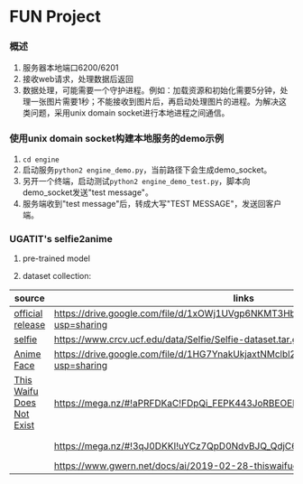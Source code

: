 # FUN Project

### 概述
1. 服务器本地端口6200/6201
2. 接收web请求，处理数据后返回
3. 数据处理，可能需要一个守护进程。例如：加载资源和初始化需要5分钟，处理一张图片需要1秒；不能接收到图片后，再启动处理图片的进程。为解决这类问题，采用unix domain socket进行本地进程之间通信。


### 使用unix domain socket构建本地服务的demo示例
1. `cd engine`
2. 启动服务`python2 engine_demo.py`，当前路径下会生成demo_socket。
3. 另开一个终端，启动测试`python2 engine_demo_test.py`，脚本向demo_socket发送"test message"。
4. 服务端收到"test message"后，转成大写"TEST MESSAGE"，发送回客户端。


### UGATIT's selfie2anime
1. pre-trained model



2. dataset collection:  

source|links|status
-|-|-
[official release](https://github.com/taki0112/UGATIT)|https://drive.google.com/file/d/1xOWj1UVgp6NKMT3HbPhBbtq2A4EDkghF/view?usp=sharing| tobe download
[selfie](https://www.crcv.ucf.edu/data/Selfie/)|https://www.crcv.ucf.edu/data/Selfie/Selfie-dataset.tar.gz | downloaded
[Anime Face](https://github.com/Mckinsey666/Anime-Face-Dataset)|https://drive.google.com/file/d/1HG7YnakUkjaxtNMclbl2t5sJwGLcHYsI/view?usp=sharing| tobe download
[This Waifu Does Not Exist](https://www.gwern.net/TWDNE#downloads) | https://mega.nz/#!aPRFDKaC!FDpQi_FEPK443JoRBEOEDOmlLmJSblKFlqZ1A1XPt2Y， | tobe download
<blank> |https://mega.nz/#!3qJ0DKKI!uYCz7QpD0NdvBJQ_QdjC6M9L2_UuCHDmF9lAqeSkK2E，| tobe download
<blank> |https://www.gwern.net/docs/ai/2019-02-28-thiswaifudoesnotexist-textsnippets.tar.xz  | downloaded
